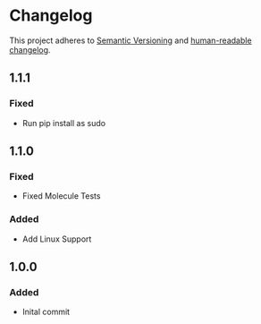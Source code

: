 # Changelog

This project adheres to [Semantic Versioning](https://semver.org/spec/v2.0.0.html)
and [human-readable changelog](https://keepachangelog.com/en/1.0.0/).

## 1.1.1

### Fixed

- Run pip install as sudo

## 1.1.0

### Fixed

- Fixed Molecule Tests

### Added

- Add Linux Support

## 1.0.0

### Added

- Inital commit
